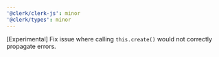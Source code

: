 ```yaml
---
'@clerk/clerk-js': minor
'@clerk/types': minor
---
```


[Experimental] Fix issue where calling `this.create()` would not correctly propagate errors.
